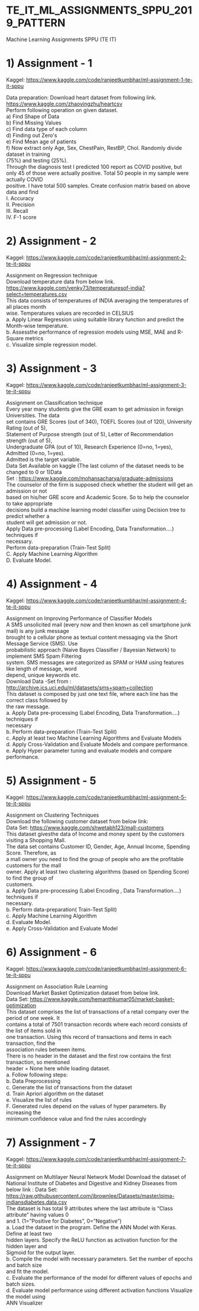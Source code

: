 # TE_IT_ML_ASSIGNMENTS_SPPU_2019_PATTERN
Machine Learning Assignments SPPU (TE IT) 

# 1) Assignment - 1<br>
Kaggel: https://www.kaggle.com/code/ranjeetkumbhar/ml-assignment-1-te-it-sppu <br>

Data preparation: Download heart dataset from following link. https://www.kaggle.com/zhaoyingzhu/heartcsv <br>
Perform following operation on given dataset.<br>
   a) Find Shape of Data<br>
   b) Find Missing Values<br>
   c) Find data type of each column<br>
   d) Finding out Zero's<br>
   e) Find Mean age of patients<br>
   f) Now extract only Age, Sex, ChestPain, RestBP, Chol. Randomly divide dataset in training<br>
   (75%) and testing (25%).<br>
Through the diagnosis test I predicted 100 report as COVID positive, but only 45 of those were actually positive. Total 50 people in my sample were actually COVID<br>positive. I have total 500 samples. Create confusion matrix based on above data and find<br>
   I. Accuracy<br>
   II. Precision<br>
   III. Recall<br>
   IV. F-1 score<br>

# 2) Assignment - 2<br>
Kaggel: https://www.kaggle.com/code/ranjeetkumbhar/ml-assignment-2-te-it-sppu <br>

Assignment on Regression technique<br>
Download temperature data from below link. https://www.kaggle.com/venky73/temperaturesof-india?select=temperatures.csv<br>
This data consists of temperatures of INDIA averaging the temperatures of all places month<br>
wise. Temperatures values are recorded in CELSIUS<br>
a. Apply Linear Regression using suitable library function and predict the Month-wise temperature.<br>
b. Assessthe performance of regression models using MSE, MAE and R-Square metrics<br>
c. Visualize simple regression model.<br>

# 3) Assignment - 3<br>
Kaggel: https://www.kaggle.com/code/ranjeetkumbhar/ml-assignment-3-te-it-sppu <br>

Assignment on Classification technique<br>
Every year many students give the GRE exam to get admission in foreign Universities. The data<br>
set contains GRE Scores (out of 340), TOEFL Scores (out of 120), University Rating (out of 5),<br>
Statement of Purpose strength (out of 5), Letter of Recommendation strength (out of 5),<br>
Undergraduate GPA (out of 10), Research Experience (0=no, 1=yes), Admitted (0=no, 1=yes).<br>
Admitted is the target variable.<br>
Data Set Available on kaggle (The last column of the dataset needs to be changed to 0 or 1)Data<br>
Set : https://www.kaggle.com/mohansacharya/graduate-admissions<br>
The counselor of the firm is supposed check whether the student will get an admission or not<br>
based on his/her GRE score and Academic Score. So to help the counselor to take appropriate<br>
decisions build a machine learning model classifier using Decision tree to predict whether a<br>
student will get admission or not.<br>
Apply Data pre-processing (Label Encoding, Data Transformation….) techniques if<br>
necessary.<br>
 Perform data-preparation (Train-Test Split)<br>
C. Apply Machine Learning Algorithm<br>
D. Evaluate Model.<br>

# 4) Assignment - 4<br>
Kaggel: https://www.kaggle.com/code/ranjeetkumbhar/ml-assignment-4-te-it-sppu <br>

Assignment on Improving Performance of Classifier Models<br>
A SMS unsolicited mail (every now and then known as cell smartphone junk mail) is any junk message<br>
brought to a cellular phone as textual content messaging via the Short Message Service (SMS). Use<br>
probabilistic approach (Naive Bayes Classifier / Bayesian Network) to implement SMS Spam Filtering<br>
system. SMS messages are categorized as SPAM or HAM using features like length of message, word<br>
depend, unique keywords etc.<br>
Download Data -Set from : http://archive.ics.uci.edu/ml/datasets/sms+spam+collection<br>
This dataset is composed by just one text file, where each line has the correct class followed by<br>
the raw message.<br>
a. Apply Data pre-processing (Label Encoding, Data Transformation….) techniques if<br>
necessary<br>
b. Perform data-preparation (Train-Test Split)<br>
c. Apply at least two Machine Learning Algorithms and Evaluate Models<br>
d. Apply Cross-Validation and Evaluate Models and compare performance.<br>
e. Apply Hyper parameter tuning and evaluate models and compare performance.<br>

# 5) Assignment - 5<br>
Kaggel: https://www.kaggle.com/code/ranjeetkumbhar/ml-assignment-5-te-it-sppu <br>

Assignment on Clustering Techniques<br>
Download the following customer dataset from below link:<br>
Data Set: https://www.kaggle.com/shwetabh123/mall-customers<br>
This dataset givesthe data of Income and money spent by the customers visiting a Shopping Mall.<br>
The data set contains Customer ID, Gender, Age, Annual Income, Spending Score. Therefore, as<br>
a mall owner you need to find the group of people who are the profitable customers for the mall<br>
owner. Apply at least two clustering algorithms (based on Spending Score) to find the group of<br>
customers.<br>
a. Apply Data pre-processing (Label Encoding , Data Transformation….) techniques if<br>
necessary.<br>
b. Perform data-preparation( Train-Test Split)<br>
c. Apply Machine Learning Algorithm<br>
d. Evaluate Model.<br>
e. Apply Cross-Validation and Evaluate Model<br>

# 6) Assignment - 6<br>
Kaggel: https://www.kaggle.com/code/ranjeetkumbhar/ml-assignment-6-te-it-sppu <br>

Assignment on Association Rule Learning<br>
Download Market Basket Optimization dataset from below link.<br>
Data Set: https://www.kaggle.com/hemanthkumar05/market-basket-optimization<br>
This dataset comprises the list of transactions of a retail company over the period of one week. It<br>
contains a total of 7501 transaction records where each record consists of the list of items sold in<br>
one transaction. Using this record of transactions and items in each transaction, find the<br>
association rules between items.<br>
There is no header in the dataset and the first row contains the first transaction, so mentioned<br>
header = None here while loading dataset.<br>
a. Follow following steps:<br>
b. Data Preprocessing<br>
c. Generate the list of transactions from the dataset<br>
d. Train Apriori algorithm on the dataset<br>
e. Visualize the list of rules<br>
F. Generated rules depend on the values of hyper parameters. By increasing the<br>
minimum confidence value and find the rules accordingly<br>

# 7) Assignment - 7<br>
Kaggel: https://www.kaggle.com/code/ranjeetkumbhar/ml-assignment-7-te-it-sppu<br>

Assignment on Multilayer Neural Network Model
Download the dataset of National Institute of Diabetes and Digestive and Kidney Diseases from<br>
below link : Data Set: https://raw.githubusercontent.com/jbrownlee/Datasets/master/pima-indiansdiabetes.data.csv<br>
The dataset is has total 9 attributes where the last attribute is “Class attribute” having values 0<br>
and 1. (1=”Positive for Diabetes”, 0=”Negative”)<br>
a. Load the dataset in the program. Define the ANN Model with Keras. Define at least two<br>
hidden layers. Specify the ReLU function as activation function for the hidden layer and<br>
Sigmoid for the output layer.<br>
b. Compile the model with necessary parameters. Set the number of epochs and batch size<br>
and fit the model.<br>
c. Evaluate the performance of the model for different values of epochs and batch sizes.<br>
d. Evaluate model performance using different activation functions Visualize the model using<br>
ANN Visualizer<br>
